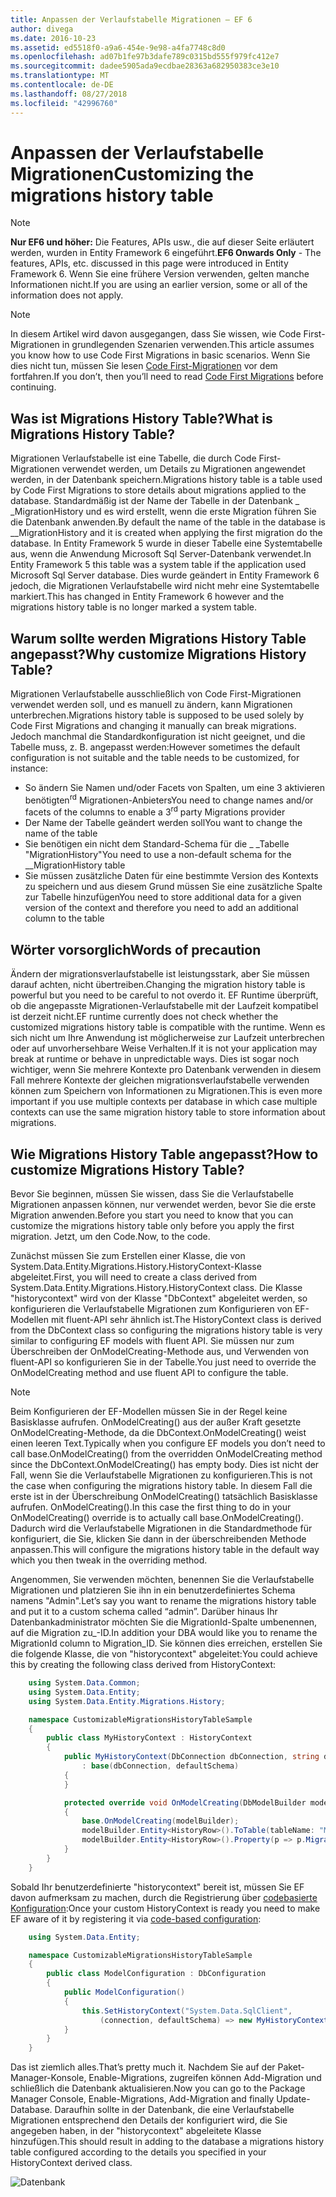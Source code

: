 ```yaml
---
title: Anpassen der Verlaufstabelle Migrationen – EF 6
author: divega
ms.date: 2016-10-23
ms.assetid: ed5518f0-a9a6-454e-9e98-a4fa7748c8d0
ms.openlocfilehash: ad07b1fe97b3dafe789c0315bd555f979fc412e7
ms.sourcegitcommit: dadee5905ada9ecdbae28363a682950383ce3e10
ms.translationtype: MT
ms.contentlocale: de-DE
ms.lasthandoff: 08/27/2018
ms.locfileid: "42996760"
---
```

# <a name="customizing-the-migrations-history-table"></a><span data-ttu-id="4fb28-102">Anpassen der Verlaufstabelle Migrationen</span><span class="sxs-lookup"><span data-stu-id="4fb28-102">Customizing the migrations history table</span></span>
> [!NOTE]
> <span data-ttu-id="4fb28-103">**Nur EF6 und höher:** Die Features, APIs usw., die auf dieser Seite erläutert werden, wurden in Entity Framework 6 eingeführt.</span><span class="sxs-lookup"><span data-stu-id="4fb28-103">**EF6 Onwards Only** - The features, APIs, etc. discussed in this page were introduced in Entity Framework 6.</span></span> <span data-ttu-id="4fb28-104">Wenn Sie eine frühere Version verwenden, gelten manche Informationen nicht.</span><span class="sxs-lookup"><span data-stu-id="4fb28-104">If you are using an earlier version, some or all of the information does not apply.</span></span>

> [!NOTE]
> <span data-ttu-id="4fb28-105">In diesem Artikel wird davon ausgegangen, dass Sie wissen, wie Code First-Migrationen in grundlegenden Szenarien verwenden.</span><span class="sxs-lookup"><span data-stu-id="4fb28-105">This article assumes you know how to use Code First Migrations in basic scenarios.</span></span> <span data-ttu-id="4fb28-106">Wenn Sie dies nicht tun, müssen Sie lesen [Code First-Migrationen](~/ef6/modeling/code-first/migrations/index.md) vor dem fortfahren.</span><span class="sxs-lookup"><span data-stu-id="4fb28-106">If you don’t, then you’ll need to read [Code First Migrations](~/ef6/modeling/code-first/migrations/index.md) before continuing.</span></span>

## <a name="what-is-migrations-history-table"></a><span data-ttu-id="4fb28-107">Was ist Migrations History Table?</span><span class="sxs-lookup"><span data-stu-id="4fb28-107">What is Migrations History Table?</span></span>

<span data-ttu-id="4fb28-108">Migrationen Verlaufstabelle ist eine Tabelle, die durch Code First-Migrationen verwendet werden, um Details zu Migrationen angewendet werden, in der Datenbank speichern.</span><span class="sxs-lookup"><span data-stu-id="4fb28-108">Migrations history table is a table used by Code First Migrations to store details about migrations applied to the database.</span></span> <span data-ttu-id="4fb28-109">Standardmäßig ist der Name der Tabelle in der Datenbank \_ \_MigrationHistory und es wird erstellt, wenn die erste Migration führen Sie die Datenbank anwenden.</span><span class="sxs-lookup"><span data-stu-id="4fb28-109">By default the name of the table in the database is \_\_MigrationHistory and it is created when applying the first migration do the database.</span></span> <span data-ttu-id="4fb28-110">In Entity Framework 5 wurde in dieser Tabelle eine Systemtabelle aus, wenn die Anwendung Microsoft Sql Server-Datenbank verwendet.</span><span class="sxs-lookup"><span data-stu-id="4fb28-110">In Entity Framework 5 this table was a system table if the application used Microsoft Sql Server database.</span></span> <span data-ttu-id="4fb28-111">Dies wurde geändert in Entity Framework 6 jedoch, die Migrationen Verlaufstabelle wird nicht mehr eine Systemtabelle markiert.</span><span class="sxs-lookup"><span data-stu-id="4fb28-111">This has changed in Entity Framework 6 however and the migrations history table is no longer marked a system table.</span></span>

## <a name="why-customize-migrations-history-table"></a><span data-ttu-id="4fb28-112">Warum sollte werden Migrations History Table angepasst?</span><span class="sxs-lookup"><span data-stu-id="4fb28-112">Why customize Migrations History Table?</span></span>

<span data-ttu-id="4fb28-113">Migrationen Verlaufstabelle ausschließlich von Code First-Migrationen verwendet werden soll, und es manuell zu ändern, kann Migrationen unterbrechen.</span><span class="sxs-lookup"><span data-stu-id="4fb28-113">Migrations history table is supposed to be used solely by Code First Migrations and changing it manually can break migrations.</span></span> <span data-ttu-id="4fb28-114">Jedoch manchmal die Standardkonfiguration ist nicht geeignet, und die Tabelle muss, z. B. angepasst werden:</span><span class="sxs-lookup"><span data-stu-id="4fb28-114">However sometimes the default configuration is not suitable and the table needs to be customized, for instance:</span></span>

-   <span data-ttu-id="4fb28-115">So ändern Sie Namen und/oder Facets von Spalten, um eine 3 aktivieren benötigten<sup>rd</sup> Migrationen-Anbieters</span><span class="sxs-lookup"><span data-stu-id="4fb28-115">You need to change names and/or facets of the columns to enable a 3<sup>rd</sup> party Migrations provider</span></span>
-   <span data-ttu-id="4fb28-116">Der Name der Tabelle geändert werden soll</span><span class="sxs-lookup"><span data-stu-id="4fb28-116">You want to change the name of the table</span></span>
-   <span data-ttu-id="4fb28-117">Sie benötigen ein nicht dem Standard-Schema für die \_ \_Tabelle "MigrationHistory"</span><span class="sxs-lookup"><span data-stu-id="4fb28-117">You need to use a non-default schema for the \_\_MigrationHistory table</span></span>
-   <span data-ttu-id="4fb28-118">Sie müssen zusätzliche Daten für eine bestimmte Version des Kontexts zu speichern und aus diesem Grund müssen Sie eine zusätzliche Spalte zur Tabelle hinzufügen</span><span class="sxs-lookup"><span data-stu-id="4fb28-118">You need to store additional data for a given version of the context and therefore you need to add an additional column to the table</span></span>

## <a name="words-of-precaution"></a><span data-ttu-id="4fb28-119">Wörter vorsorglich</span><span class="sxs-lookup"><span data-stu-id="4fb28-119">Words of precaution</span></span>

<span data-ttu-id="4fb28-120">Ändern der migrationsverlaufstabelle ist leistungsstark, aber Sie müssen darauf achten, nicht übertreiben.</span><span class="sxs-lookup"><span data-stu-id="4fb28-120">Changing the migration history table is powerful but you need to be careful to not overdo it.</span></span> <span data-ttu-id="4fb28-121">EF Runtime überprüft, ob die angepasste Migrationen-Verlaufstabelle mit der Laufzeit kompatibel ist derzeit nicht.</span><span class="sxs-lookup"><span data-stu-id="4fb28-121">EF runtime currently does not check whether the customized migrations history table is compatible with the runtime.</span></span> <span data-ttu-id="4fb28-122">Wenn es sich nicht um Ihre Anwendung ist möglicherweise zur Laufzeit unterbrechen oder auf unvorhersehbare Weise Verhalten.</span><span class="sxs-lookup"><span data-stu-id="4fb28-122">If it is not your application may break at runtime or behave in unpredictable ways.</span></span> <span data-ttu-id="4fb28-123">Dies ist sogar noch wichtiger, wenn Sie mehrere Kontexte pro Datenbank verwenden in diesem Fall mehrere Kontexte der gleichen migrationsverlaufstabelle verwenden können zum Speichern von Informationen zu Migrationen.</span><span class="sxs-lookup"><span data-stu-id="4fb28-123">This is even more important if you use multiple contexts per database in which case multiple contexts can use the same migration history table to store information about migrations.</span></span>

## <a name="how-to-customize-migrations-history-table"></a><span data-ttu-id="4fb28-124">Wie Migrations History Table angepasst?</span><span class="sxs-lookup"><span data-stu-id="4fb28-124">How to customize Migrations History Table?</span></span>

<span data-ttu-id="4fb28-125">Bevor Sie beginnen, müssen Sie wissen, dass Sie die Verlaufstabelle Migrationen anpassen können, nur verwendet werden, bevor Sie die erste Migration anwenden.</span><span class="sxs-lookup"><span data-stu-id="4fb28-125">Before you start you need to know that you can customize the migrations history table only before you apply the first migration.</span></span> <span data-ttu-id="4fb28-126">Jetzt, um den Code.</span><span class="sxs-lookup"><span data-stu-id="4fb28-126">Now, to the code.</span></span>

<span data-ttu-id="4fb28-127">Zunächst müssen Sie zum Erstellen einer Klasse, die von System.Data.Entity.Migrations.History.HistoryContext-Klasse abgeleitet.</span><span class="sxs-lookup"><span data-stu-id="4fb28-127">First, you will need to create a class derived from System.Data.Entity.Migrations.History.HistoryContext class.</span></span> <span data-ttu-id="4fb28-128">Die Klasse "historycontext" wird von der Klasse "DbContext" abgeleitet werden, so konfigurieren die Verlaufstabelle Migrationen zum Konfigurieren von EF-Modellen mit fluent-API sehr ähnlich ist.</span><span class="sxs-lookup"><span data-stu-id="4fb28-128">The HistoryContext class is derived from the DbContext class so configuring the migrations history table is very similar to configuring EF models with fluent API.</span></span> <span data-ttu-id="4fb28-129">Sie müssen nur zum Überschreiben der OnModelCreating-Methode aus, und Verwenden von fluent-API so konfigurieren Sie in der Tabelle.</span><span class="sxs-lookup"><span data-stu-id="4fb28-129">You just need to override the OnModelCreating method and use fluent API to configure the table.</span></span>

>[!NOTE]
> <span data-ttu-id="4fb28-130">Beim Konfigurieren der EF-Modellen müssen Sie in der Regel keine Basisklasse aufrufen. OnModelCreating() aus der außer Kraft gesetzte OnModelCreating-Methode, da die DbContext.OnModelCreating() weist einen leeren Text.</span><span class="sxs-lookup"><span data-stu-id="4fb28-130">Typically when you configure EF models you don’t need to call base.OnModelCreating() from the overridden OnModelCreating method since the DbContext.OnModelCreating() has empty body.</span></span> <span data-ttu-id="4fb28-131">Dies ist nicht der Fall, wenn Sie die Verlaufstabelle Migrationen zu konfigurieren.</span><span class="sxs-lookup"><span data-stu-id="4fb28-131">This is not the case when configuring the migrations history table.</span></span> <span data-ttu-id="4fb28-132">In diesem Fall die erste ist in der Überschreibung OnModelCreating() tatsächlich Basisklasse aufrufen. OnModelCreating().</span><span class="sxs-lookup"><span data-stu-id="4fb28-132">In this case the first thing to do in your OnModelCreating() override is to actually call base.OnModelCreating().</span></span> <span data-ttu-id="4fb28-133">Dadurch wird die Verlaufstabelle Migrationen in die Standardmethode für konfiguriert, die Sie, klicken Sie dann in der überschreibenden Methode anpassen.</span><span class="sxs-lookup"><span data-stu-id="4fb28-133">This will configure the migrations history table in the default way which you then tweak in the overriding method.</span></span>

<span data-ttu-id="4fb28-134">Angenommen, Sie verwenden möchten, benennen Sie die Verlaufstabelle Migrationen und platzieren Sie ihn in ein benutzerdefiniertes Schema namens "Admin".</span><span class="sxs-lookup"><span data-stu-id="4fb28-134">Let’s say you want to rename the migrations history table and put it to a custom schema called “admin”.</span></span> <span data-ttu-id="4fb28-135">Darüber hinaus Ihr Datenbankadministrator möchten Sie die MigrationId-Spalte umbenennen, auf die Migration zu\_-ID.</span><span class="sxs-lookup"><span data-stu-id="4fb28-135">In addition your DBA would like you to rename the MigrationId column to Migration\_ID.</span></span>  <span data-ttu-id="4fb28-136">Sie können dies erreichen, erstellen Sie die folgende Klasse, die von "historycontext" abgeleitet:</span><span class="sxs-lookup"><span data-stu-id="4fb28-136">You could achieve this by creating the following class derived from HistoryContext:</span></span>

``` csharp
    using System.Data.Common;
    using System.Data.Entity;
    using System.Data.Entity.Migrations.History;

    namespace CustomizableMigrationsHistoryTableSample
    {
        public class MyHistoryContext : HistoryContext
        {
            public MyHistoryContext(DbConnection dbConnection, string defaultSchema)
                : base(dbConnection, defaultSchema)
            {
            }

            protected override void OnModelCreating(DbModelBuilder modelBuilder)
            {
                base.OnModelCreating(modelBuilder);
                modelBuilder.Entity<HistoryRow>().ToTable(tableName: "MigrationHistory", schemaName: "admin");
                modelBuilder.Entity<HistoryRow>().Property(p => p.MigrationId).HasColumnName("Migration_ID");
            }
        }
    }
```

<span data-ttu-id="4fb28-137">Sobald Ihr benutzerdefinierte "historycontext" bereit ist, müssen Sie EF davon aufmerksam zu machen, durch die Registrierung über [codebasierte Konfiguration](http://msdn.com/data/jj680699):</span><span class="sxs-lookup"><span data-stu-id="4fb28-137">Once your custom HistoryContext is ready you need to make EF aware of it by registering it via [code-based configuration](http://msdn.com/data/jj680699):</span></span>

``` csharp
    using System.Data.Entity;

    namespace CustomizableMigrationsHistoryTableSample
    {
        public class ModelConfiguration : DbConfiguration
        {
            public ModelConfiguration()
            {
                this.SetHistoryContext("System.Data.SqlClient",
                    (connection, defaultSchema) => new MyHistoryContext(connection, defaultSchema));
            }
        }
    }
```

<span data-ttu-id="4fb28-138">Das ist ziemlich alles.</span><span class="sxs-lookup"><span data-stu-id="4fb28-138">That’s pretty much it.</span></span> <span data-ttu-id="4fb28-139">Nachdem Sie auf der Paket-Manager-Konsole, Enable-Migrations, zugreifen können Add-Migration und schließlich die Datenbank aktualisieren.</span><span class="sxs-lookup"><span data-stu-id="4fb28-139">Now you can go to the Package Manager Console, Enable-Migrations, Add-Migration and finally Update-Database.</span></span> <span data-ttu-id="4fb28-140">Daraufhin sollte in der Datenbank, die eine Verlaufstabelle Migrationen entsprechend den Details der konfiguriert wird, die Sie angegeben haben, in der "historycontext" abgeleitete Klasse hinzufügen.</span><span class="sxs-lookup"><span data-stu-id="4fb28-140">This should result in adding to the database a migrations history table configured according to the details you specified in your HistoryContext derived class.</span></span>

![Datenbank](~/ef6/media/database.png)
